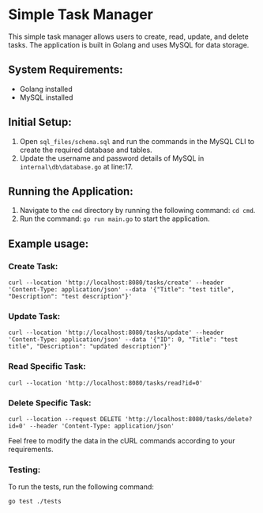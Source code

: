 # Simple Task Manager

This simple task manager allows users to create, read, update, and delete tasks. The application is built in Golang and uses MySQL for data storage.

## System Requirements:

- Golang installed
- MySQL installed

## Initial Setup:

1. Open `sql_files/schema.sql` and run the commands in the MySQL CLI to create the required database and tables.
2. Update the username and password details of MySQL in `internal\db\database.go` at line:17.

## Running the Application:

1. Navigate to the `cmd` directory by running the following command: `cd cmd`.
2. Run the command: `go run main.go` to start the application.

## Example usage:

### Create Task:

```
curl --location 'http://localhost:8080/tasks/create' --header 'Content-Type: application/json' --data '{"Title": "test title", "Description": "test description"}'
```

### Update Task:

```
curl --location 'http://localhost:8080/tasks/update' --header 'Content-Type: application/json' --data '{"ID": 0, "Title": "test title", "Description": "updated description"}'
```
### Read Specific Task:

```
curl --location 'http://localhost:8080/tasks/read?id=0'
```

### Delete Specific Task:

```
curl --location --request DELETE 'http://localhost:8080/tasks/delete?id=0' --header 'Content-Type: application/json'
```


Feel free to modify the data in the cURL commands according to your requirements.


### Testing:

To run the tests, run the following command:
```
go test ./tests
```
